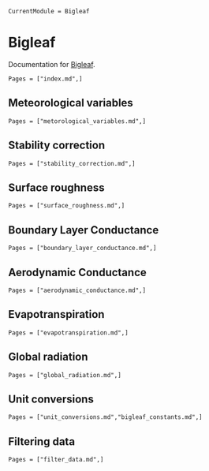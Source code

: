 ```@meta
CurrentModule = Bigleaf
```

# Bigleaf
Documentation for [Bigleaf](https://github.com/earthyscience/Bigleaf.jl).

```@contents
Pages = ["index.md",]
```
## Meteorological variables
```@index
Pages = ["metorological_variables.md",]
```

## Stability correction
```@index
Pages = ["stability_correction.md",]
```

## Surface roughness
```@index
Pages = ["surface_roughness.md",]
```

## Boundary Layer Conductance
```@index
Pages = ["boundary_layer_conductance.md",]
```

## Aerodynamic Conductance
```@index
Pages = ["aerodynamic_conductance.md",]
```

## Evapotranspiration
```@index
Pages = ["evapotranspiration.md",]
```


## Global radiation
```@index
Pages = ["global_radiation.md",]
```

## Unit conversions
```@index
Pages = ["unit_conversions.md","bigleaf_constants.md",]
```

## Filtering data
```@index
Pages = ["filter_data.md",]
```


